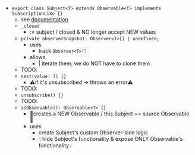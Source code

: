 * `export class Subject<T> extends Observable<T> implements SubscriptionLike {}`
  * see [documentation](/apps/rxjs.dev/content/guide/subject.md)
  * `_closed`
    * := subject / closed & NO longer accept NEW values
  * `private observerSnapshot: Observer<T>[] | undefined;`
    * uses
      * track `Observer<T>[]`
    * allows
      * | iterate them, we do NOT have to clone them
  * TODO:
  * `next(value: T) {}`
    * ⚠️if it's unsubscribed -> throws an error⚠️
  * TODO:
  * `unsubscribe() {}`
  * TODO:
  * `asObservable(): Observable<T> {}`
    * 👀creates a NEW Observable / this Subject == source Observable👀
    * uses
      * create Subject's custom Observer-side logic
      * 💡hide Subject's functionality & expose ONLY Observable's functionality💡
